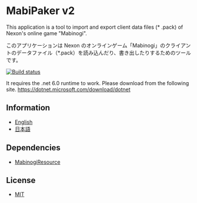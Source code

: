 # MabiPaker v2

This application is a tool to import and export client data files (\* .pack) of Nexon's online game "Mabinogi".

このアプリケーションは Nexon のオンラインゲーム「Mabinogi」のクライアントのデータファイル（\*.pack）を読み込んだり、書き出したりするためのツールです。

[![Build status](https://ci.appveyor.com/api/projects/status/qt0pq8t5ggcgu5m9?svg=true)](https://ci.appveyor.com/project/logue/mabipack)

It requires the .net 6.0 runtime to work. Please download from the following site.
<https://dotnet.microsoft.com/download/dotnet>

## Information

- [English](https://mabiassist.logue.be/MabiPacker)
- [日本語](https://mabiassist.logue.be/MabiPacker/ja)

## Dependencies

- [MabinogiResource](https://github.com/logue/MabinogiResource)

## License

- [MIT](LICENSE)
